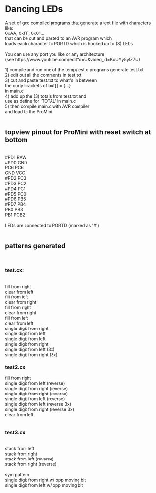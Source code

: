 <h1>Dancing LEDs</h1>
A set of gcc compiled programs that generate a text file with characters like:<br />
0xAA, 0xFF, 0x01...<br />
that can be cut and pasted to an AVR program which<br />
loads each character to PORTD which is hooked up to (8) LEDs<br />
<br />
You can use any port you like or any architecture<br />
(see https://www.youtube.com/edit?o=U&video_id=KuUYy5ytZ7U)<br />
<br />
1) compile and run one of the temp/test.c programs generate test.txt<br />
2) edit out all the comments in test.txt<br />
3) cut and paste test.txt to what's in between<br /> 
	the curly brackets of buf[] = {...}<br />
	in main.c<br />
4) add up the (3) totals from test.txt and<br />
	use as define for 'TOTAL' in main.c<br />
5) then compile main.c with AVR compiler<br />
	and load to the ProMini<br />
<br />
<h2>topview pinout for ProMini with reset switch at bottom</h2>
<br />
#PD1       RAW<br />
#PD0       GND<br />
 PC6       PC6<br />
 GND       VCC<br />
#PD2       PC3<br />
#PD3       PC2<br />
#PD4       PC1<br />
#PD5       PC0<br />
#PD6       PB5<br />
#PD7       PB4<br />
 PB0       PB3<br />
 PB1       PCB2<br />
<br />
LEDs are connected to PORTD (marked as '#')<br />
<br />
<h2>patterns generated</h2>
<br />
<h3>test.cx:</h3>
<br />
fill from right<br />
clear from left<br />
fill from left<br />
clear from right<br />
fill from right<br />
clear from right<br />
fill from left<br />
clear from left<br />
single digit from right<br />
single digit from left<br />
single digit from left<br />
single digit from right<br />
single digit from left (3x)<br />
single digit from right (3x)<br />

<h3>test2.cx:</h3>

fill from right<br />
single digit from left (reverse)<br />
single digit from right (reverse)<br />
single digit from right (reverse)<br />
single digit from left (reverse)<br />
single digit from left (reverse 3x)<br />
single digit from right (reverse 3x)<br />
clear from left<br />
<br />
<h3>test3.cx:</h3>
<br />
stack from left<br />
stack from right<br />
stack from left (reverse)<br />
stack from right (reverse)<br />
<br />
sym pattern<br />
single digit from right w/ opp moving bit<br />
single digit from left w/ opp moving bit<br />
<br />
